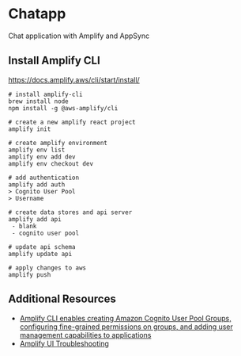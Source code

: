 # Chatapp
Chat application with Amplify and AppSync


## Install Amplify CLI
https://docs.amplify.aws/cli/start/install/

```
# install amplify-cli
brew install node
npm install -g @aws-amplify/cli

# create a new amplify react project
amplify init

# create amplify environment
amplify env list
amplify env add dev
amplify env checkout dev

# add authentication
amplify add auth
> Cognito User Pool
> Username

# create data stores and api server
amplify add api
 - blank
 - cognito user pool

# update api schema
amplify update api

# apply changes to aws
amplify push
```

## Additional Resources
- [Amplify CLI enables creating Amazon Cognito User Pool Groups, configuring fine-grained permissions on groups, and adding user management capabilities to applications](https://aws.amazon.com/ko/blogs/mobile/amplify-cli-enables-creating-amazon-cognito-user-pool-groups-configuring-fine-grained-permissions-on-groups-and-adding-user-management-capabilities-to-applications/)
- [Amplify UI Troubleshooting](https://ui.docs.amplify.aws/react/getting-started/troubleshooting)
